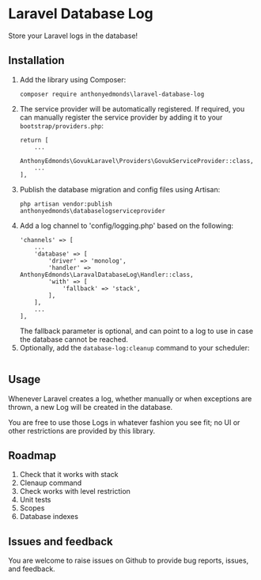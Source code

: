 # Laravel Database Log

Store your Laravel logs in the database!

## Installation

1. Add the library using Composer:
    ```
    composer require anthonyedmonds\laravel-database-log
    ```
2. The service provider will be automatically registered.
    If required, you can manually register the service provider by adding it to your `bootstrap/providers.php`:
    ```
    return [
        ...
        AnthonyEdmonds\GovukLaravel\Providers\GovukServiceProvider::class,
        ...
    ],
    ```
3. Publish the database migration and config files using Artisan:
    ```
    php artisan vendor:publish anthonyedmonds\databaselogserviceprovider
    ```
4. Add a log channel to 'config/logging.php' based on the following:
    ```
    'channels' => [
        ...
        'database' => [
            'driver' => 'monolog',
            'handler' => AnthonyEdmonds\LaravalDatabaseLog\Handler::class,
            'with' => [
                'fallback' => 'stack',
            ],
        ],
        ...
    ],
    ```
    The fallback parameter is optional, and can point to a log to use in case the database cannot be reached.
5. Optionally, add the `database-log:cleanup` command to your scheduler:
    ```
    
    ```

## Usage

Whenever Laravel creates a log, whether manually or when exceptions are thrown, a new Log will be created in the database.

You are free to use those Logs in whatever fashion you see fit; no UI or other restrictions are provided by this library.

## Roadmap

1. Check that it works with stack
2. Clenaup command
3. Check works with level restriction
4. Unit tests
5. Scopes
6. Database indexes

## Issues and feedback

You are welcome to raise issues on Github to provide bug reports, issues, and feedback.
